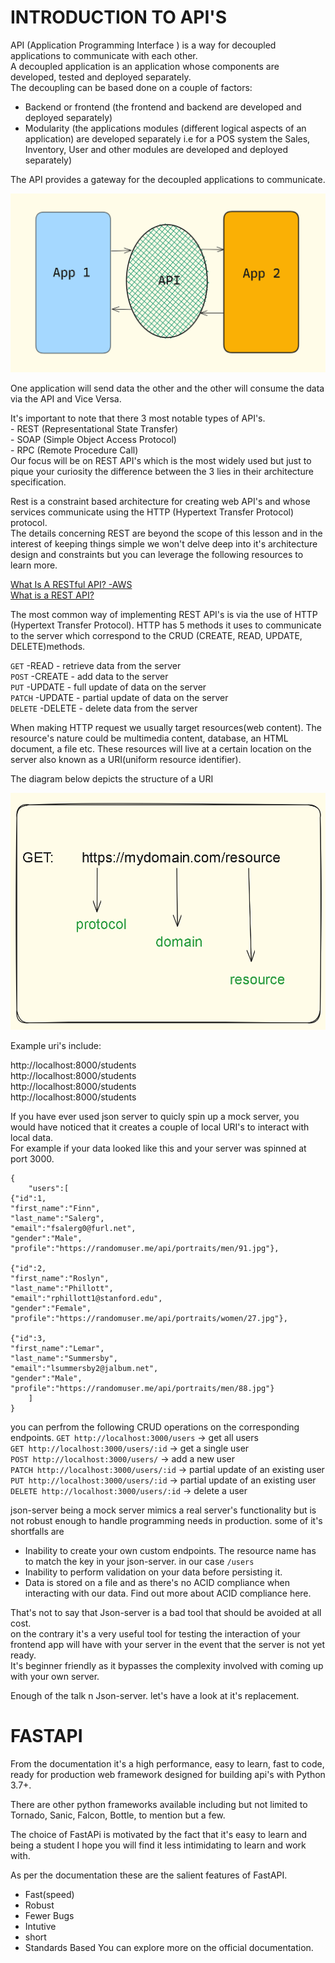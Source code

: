 # INTRODUCTION TO API'S

API (Application Programming Interface ) is a way for decoupled applications to communicate with each other.    
A decoupled application is an application whose components are developed, tested and deployed separately.   
The decoupling can be based done on a couple of factors:
 - Backend or frontend (the frontend and backend are developed and deployed separately)
 - Modularity (the applications modules (different logical aspects of an application) are developed separately i.e for a POS system the Sales, Inventory, User and other modules are developed and deployed separately)    

The API provides a gateway for the decoupled applications to communicate. 

![API Block Diagram](/api_BD.png)   

One application will send data the other and the other will consume the data via the API and Vice Versa.    

It's important to note that there 3 most notable types of API's.    
    - REST (Representational State Transfer)      
    - SOAP (Simple Object Access Protocol)   
    - RPC (Remote Procedure Call)   
Our focus will be on REST API's which is the most widely used but just to pique your curiosity the difference between the 3 lies in their architecture specification.  

Rest is a constraint based architecture for creating web API's and whose services communicate using the HTTP (Hypertext Transfer Protocol) protocol.    
The details concerning REST are beyond the scope of this lesson and in the interest of keeping things  simple we won't delve deep into it's architecture design and constraints but you can leverage the following resources to  learn more. 

[What Is A RESTful API? -AWS ](https://aws.amazon.com/what-is/restful-api/)  
[What is a REST API?](https://www.redhat.com/en/topics/api/what-is-a-rest-api)  

The most common way of implementing REST API's is via the use of HTTP (Hypertext Transfer Protocol). HTTP has 5 methods it uses to communicate to the server which correspond to the CRUD (CREATE, READ, UPDATE, DELETE)methods.

`GET` -READ -  retrieve data from the server     
`POST` -CREATE - add data to the server  
`PUT` -UPDATE -  full update of data on the server   
`PATCH` -UPDATE -  partial update of data on the server      
`DELETE` -DELETE -  delete data from the server 

When making HTTP request we usually target resources(web content). The resource's nature could be multimedia content, database, an HTML document, a file etc. 
These resources will live at a certain location on the server also known as a URI(uniform resource identifier). 

The diagram below depicts the structure of a URI

![STRUCTURE OF A URI](./URI_structure_BD.png)   

Example uri's include:  

http://localhost:8000/students  
http://localhost:8000/students  
http://localhost:8000/students  
http://localhost:8000/students  

If you have ever used json server to quicly spin up a mock server, you would have noticed that it creates a couple of local URI's to interact with local data.  
For example if your data looked like this and your server was spinned at port 3000.
```
{
    "users":[
{"id":1,
"first_name":"Finn",
"last_name":"Salerg",
"email":"fsalerg0@furl.net",
"gender":"Male",
"profile":"https://randomuser.me/api/portraits/men/91.jpg"},

{"id":2,
"first_name":"Roslyn",
"last_name":"Phillott",
"email":"rphillott1@stanford.edu",
"gender":"Female",
"profile":"https://randomuser.me/api/portraits/women/27.jpg"},

{"id":3,
"first_name":"Lemar",
"last_name":"Summersby",
"email":"lsummersby2@jalbum.net",
"gender":"Male",
"profile":"https://randomuser.me/api/portraits/men/88.jpg"}
    ]
}
```
you can perfrom the following CRUD operations on the corresponding endpoints.
 `GET http://localhost:3000/users`  -> get all users    
 `GET http://localhost:3000/users/:id` -> get a single user     
 `POST http://localhost:3000/users/` -> add a new user   
 `PATCH http://localhost:3000/users/:id`  -> partial update of an existing user  
 `PUT http://localhost:3000/users/:id`  -> partial update of an existing user   
 `DELETE http://localhost:3000/users/:id`   -> delete a user

 json-server being a mock server mimics a real server's functionality but is not robust enough to handle programming needs in production. some of it's shortfalls are
 - Inability to create your own custom endpoints. The resource name has to match the key in your json-server. in our case `/users`
 - Inability to perform validation on your data before persisting it.
 - Data is stored on a file and as there's no ACID compliance when interacting with our data. 
 Find out more about ACID compliance here.   
 
 That's not to say that Json-server is a bad tool that should be avoided at all cost.   
 on the contrary it's a very useful tool for testing the interaction of your frontend app will have with your server in the event that the server is not yet ready.        
 It's beginner friendly as it bypasses the complexity involved with coming up with your own server. 

 Enough of the talk n Json-server. let's have a look at it's replacement.

 # FASTAPI

 From the documentation it's a high performance, easy to learn, fast to code, ready for production web framework designed for building api's with Python 3.7+.

 There are other python frameworks available including but not limited to Tornado, Sanic, Falcon, Bottle, to mention but a few. 

 The choice of FastAPi is motivated by the fact that it's easy to learn and being a student I hope you will find it less intimidating to learn and work with.   

 As per the documentation these are the salient features of FastAPI.    
 - Fast(speed)                  
 - Robust  
 - Fewer Bugs
 - Intutive
 - short 
 - Standards Based 
 You can explore more on the official documentation.    
    






















